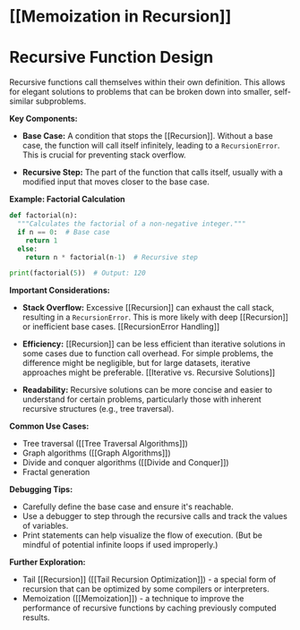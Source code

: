 # [[Memoization in Recursion]]
# Recursive Function Design

Recursive functions call themselves within their own definition.  This allows for elegant solutions to problems that can be broken down into smaller, self-similar subproblems.

**Key Components:**

* **Base Case:**  A condition that stops the [[Recursion]].  Without a base case, the function will call itself infinitely, leading to a `RecursionError`.  This is crucial for preventing stack overflow.

* **Recursive Step:** The part of the function that calls itself, usually with a modified input that moves closer to the base case.

**Example: Factorial Calculation**

```python
def factorial(n):
  """Calculates the factorial of a non-negative integer."""
  if n == 0:  # Base case
    return 1
  else:
    return n * factorial(n-1)  # Recursive step

print(factorial(5))  # Output: 120
```

**Important Considerations:**

* **Stack Overflow:**  Excessive [[Recursion]] can exhaust the call stack, resulting in a `RecursionError`.  This is more likely with deep [[Recursion]] or inefficient base cases. [[RecursionError Handling]]

* **Efficiency:** [[Recursion]] can be less efficient than iterative solutions in some cases due to function call overhead.  For simple problems, the difference might be negligible, but for large datasets, iterative approaches might be preferable. [[Iterative vs. Recursive Solutions]]

* **Readability:** Recursive solutions can be more concise and easier to understand for certain problems, particularly those with inherent recursive structures (e.g., tree traversal).


**Common Use Cases:**

* Tree traversal ([[Tree Traversal Algorithms]])
* Graph algorithms ([[Graph Algorithms]])
* Divide and conquer algorithms ([[Divide and Conquer]])
* Fractal generation


**Debugging Tips:**

* Carefully define the base case and ensure it's reachable.
* Use a debugger to step through the recursive calls and track the values of variables.
* Print statements can help visualize the flow of execution.  (But be mindful of potential infinite loops if used improperly.)


**Further Exploration:**

* Tail [[Recursion]] ([[Tail Recursion Optimization]]) - a special form of recursion that can be optimized by some compilers or interpreters.
* Memoization ([[Memoization]]) - a technique to improve the performance of recursive functions by caching previously computed results.

